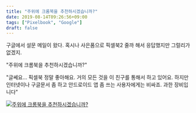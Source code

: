 ```yaml
---
title: "주위에 크롬북을 추천하시겠습니까?"
date: 2019-08-14T09:26:56+09:00
tags: ["Pixelbook", "Google"]
draft: false
---
```


구글에서 설문 메일이 왔다. 혹시나 사은품으로 픽셀북2 줄까 해서 응답했지만 그럴리가 없겠지.

"주위에 크롬북을 추천하시겠습니까?"

"글쎄요... 픽셀북 정말 좋아해요. 거의 모든 것을 이 친구를 통해서 하고 있어요. 하지만 인터넷이나 구글문서 좀 하고 안드로이드 앱 좀 쓰는 사용자에게는 비싸죠. 과한 장비입니다"

[![주위에 크롬북을 추천하시겠습니까?](/images/IMG_20190814_092605_517.jpg)](/images/IMG_20190814_092605_517.jpg)
